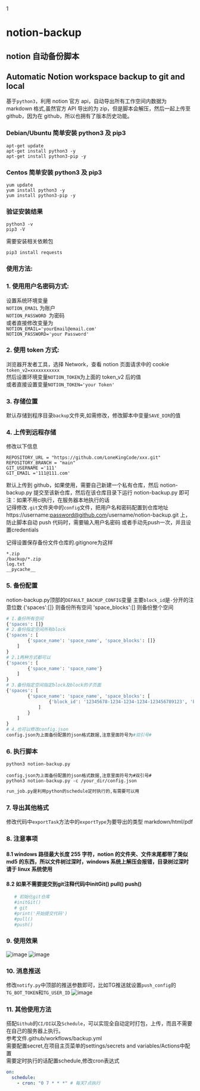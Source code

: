 1
# notion-backup

## notion 自动备份脚本
## Automatic Notion workspace backup to git and local

基于`python3`，利用 notion 官方 api，自动导出所有工作空间内数据为 markdown 格式,虽然官方 API 导出的为 zip，但是脚本会解压，然后一起上传至 github，因为在 github，所以也拥有了版本历史功能。

### Debian/Ubuntu 简单安装 python3 及 pip3

```
apt-get update
apt-get install python3 -y
apt-get install python3-pip -y
```

### Centos 简单安装 python3 及 pip3

```
yum update
yum install python3 -y
yum install python3-pip -y
```

### 验证安装结果

```
python3 -v
pip3 -V
```

需要安装相关依赖包

```
pip3 install requests
```

### 使用方法:

### 1. 使用用户名密码方式:

设置系统环境变量  
`NOTION_EMAIL` 为账户  
`NOTION_PASSWORD `为密码  
或者直接修改变量为  
`NOTION_EMAIL='yourEmail@email.com'`  
`NOTION_PASSWORD='your Password'`

### 2. 使用 token 方式:

浏览器开发者工具，选择 Network，查看 notion 页面请求中的 cookie
`token_v2=xxxxxxxxxxx`  
然后设置环境变量`NOTION_TOKEN`为上面的 token_v2 后的值  
或者直接设置变量`NOTION_TOKEN='your Token'`

### 3. 存储位置

默认存储到程序目录`backup`文件夹,如需修改，修改脚本中变量`SAVE_DIR`的值

### 4. 上传到远程存储
修改以下信息
```
REPOSITORY_URL = "https://github.com/LoneKingCode/xxx.git"
REPOSITORY_BRANCH = "main"
GIT_USERNAME ='111'
GIT_EMAIL ='111@111.com'
```
默认上传到 github，如果使用，需要自己新建一个私有仓库，然后 notion-backup.py 提交至该新仓库，然后在该仓库目录下运行 notion-backup.py 即可  
注：如果不用ci执行，在服务器本地执行的话  
记得修改`.git`文件夹中的`config`文件，把用户名和密码配置到仓库地址 https://username:password@github.com/username/notion-backup.git 上，防止脚本自动 push 代码时，需要输入用户名密码
或者手动先push一次，并且设置credentials

记得设置保存备份文件仓库的.gitignore为这样
```
*.zip
/backup/*.zip
log.txt
__pycache__
```
### 5. 备份配置
notion-backup.py顶部的`DEFAULT_BACKUP_CONFIG`变量
主要`block_id`是`-`分开的注意位数
{'spaces':[]} 则备份所有空间 'space_blocks':[] 则备份整个空间
```python 
# 1.备份所有空间
{'spaces': []}
# 2.备份指定空间所有block
{'spaces': [
        {'space_name': 'space_name', 'space_blocks': []}
    ]
}
# 2.1两种方式都可以
{'spaces': [
        {'space_name': 'space_name'}
    ]
}
# 3.备份指定空间指定block及block的子页面
{'spaces': [
        {'space_name': 'space_name', 'space_blocks': [
                {'block_id': '12345678-1234-1234-1234-123456789123', 'block_name': 'Home'}
            ]
        }
    ]
}
# 4.也可以修改config.json
config.json为上面备份配置的json格式数据,注意里面符号为#双引号#
```
### 6. 执行脚本

```shell
python3 notion-backup.py
```
```shell
config.json为上面备份配置的json格式数据,注意里面符号为#双引号#
python3 notion-backup.py -c /your_dir/config.json
```
```python
run_job.py是利用python的schedule定时执行的,有需要可以用
```
### 7. 导出其他格式

修改代码中`exportTask`方法中的`exportType`为要导出的类型
markdown/html/pdf

### 8. 注意事项

#### 8.1 windows 路径最大长度 255 字符，notion 的文件夹、文件末尾都带了类似 md5 的东西，所以文件树过深时，windows 系统上解压会报错，目录树过深时请于 linux 系统使用  
#### 8.2 如果不需要提交到git注释代码中initGit() pull() push()
 ```python
    # 初始化git仓库
    #initGit()
    # git
    #print('开始提交代码')
    #pull()
    #push()
 ```

### 9. 使用效果
![image](https://user-images.githubusercontent.com/11244921/212226093-773c7c7d-3020-4bb8-825f-e9459452301a.png)
![image](https://user-images.githubusercontent.com/11244921/212226257-8b64b5fa-07a9-4eb6-b912-6d20e34c8c80.png)


### 10. 消息推送
修改`notify.py`中顶部的推送参数即可，比如TG推送就设置`push_config`的 `TG_BOT_TOKEN`和`TG_USER_ID`
![image](https://user-images.githubusercontent.com/11244921/212223591-e44c678c-d391-4108-9a62-c74cb79e16f8.png)

### 11. 其他使用方法

搭配`Github`的`CI/DI`以及`Schedule`，可以实现全自动定时打包，上传，而且不需要在自己的服务器上执行。  
参考文件.github/workflows/backup.yml  
需要配置secret,在项目主页菜单的settings/secrets and variables/Actions中配置  
需要定时执行的话配置schedule,修改cron表达式  
```yaml
on:
  schedule:
    - cron: "0 7 * * *" # 每天7点执行
```
